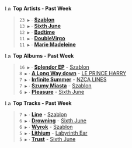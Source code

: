 <!--START_LASTFM_ARTISTS:{"period": "7day", "rows": 5}-->
<a href="https://last.fm" target="_blank"><img src="https://user-images.githubusercontent.com/17434202/215290617-e793598d-d7c9-428f-9975-156db1ba89cc.svg" alt="Last.fm Logo" width="18" height="13"/></a> **Top Artists - Past Week**

> `23 ▶️` ∙ **[Szablon](https://www.last.fm/music/Szablon)**<br/>
> `13 ▶️` ∙ **[Sixth June](https://www.last.fm/music/Sixth+June)**<br/>
> `12 ▶️` ∙ **[Badtime](https://www.last.fm/music/Badtime)**<br/>
> `11 ▶️` ∙ **[DoubleVirgo](https://www.last.fm/music/DoubleVirgo)**<br/>
> `11 ▶️` ∙ **[Marie Madeleine](https://www.last.fm/music/Marie+Madeleine)**<br/>
<!--END_LASTFM_ARTISTS-->

<!--START_LASTFM_ALBUMS:{"period": "7day", "rows": 5}-->
<a href="https://last.fm" target="_blank"><img src="https://user-images.githubusercontent.com/17434202/215290617-e793598d-d7c9-428f-9975-156db1ba89cc.svg" alt="Last.fm Logo" width="18" height="13"/></a> **Top Albums - Past Week**

> `16 ▶️` ∙ **[Splendor EP](https://www.last.fm/music/Szablon/Splendor+EP)** - [Szablon](https://www.last.fm/music/Szablon)<br/>
> `8 ▶️` ∙ **[A Long Way down](https://www.last.fm/music/LE+PRINCE+HARRY/A+Long+Way+down)** - [LE PRINCE HARRY](https://www.last.fm/music/LE+PRINCE+HARRY)<br/>
> `7 ▶️` ∙ **[Infinite Summer](https://www.last.fm/music/NZCA+LINES/Infinite+Summer)** - [NZCA LINES](https://www.last.fm/music/NZCA+LINES)<br/>
> `7 ▶️` ∙ **[Szumy Miasta](https://www.last.fm/music/Szablon/Szumy+Miasta)** - [Szablon](https://www.last.fm/music/Szablon)<br/>
> `6 ▶️` ∙ **[Pleasure](https://www.last.fm/music/Sixth+June/Pleasure)** - [Sixth June](https://www.last.fm/music/Sixth+June)<br/>
<!--END_LASTFM_ALBUMS-->

<!--START_LASTFM_TRACKS:{"period": "7day", "rows": 5}-->
<a href="https://last.fm" target="_blank"><img src="https://user-images.githubusercontent.com/17434202/215290617-e793598d-d7c9-428f-9975-156db1ba89cc.svg" alt="Last.fm Logo" width="18" height="13"/></a> **Top Tracks - Past Week**

> `7 ▶️` ∙ **[Line](https://www.last.fm/music/Szablon/_/Line)** - [Szablon](https://www.last.fm/music/Szablon)<br/>
> `6 ▶️` ∙ **[Drowning](https://www.last.fm/music/Sixth+June/_/Drowning)** - [Sixth June](https://www.last.fm/music/Sixth+June)<br/>
> `6 ▶️` ∙ **[Wyrok](https://www.last.fm/music/Szablon/_/Wyrok)** - [Szablon](https://www.last.fm/music/Szablon)<br/>
> `5 ▶️` ∙ **[Lithium](https://www.last.fm/music/Labyrinth+Ear/_/Lithium)** - [Labyrinth Ear](https://www.last.fm/music/Labyrinth+Ear)<br/>
> `5 ▶️` ∙ **[Trust](https://www.last.fm/music/Sixth+June/_/Trust)** - [Sixth June](https://www.last.fm/music/Sixth+June)<br/>
<!--END_LASTFM_TRACKS-->